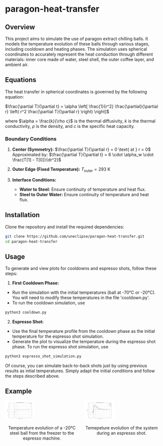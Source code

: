 # paragon-heat-transfer


## Overview

This project aims to simulate the use of paragon extract chilling balls. It models the temperature evolution of these balls through various stages, including cooldown and heating phases. The simulation uses spherical coordinates to accurately represent the heat conduction through different materials: inner core made of water, steel shell, the outer coffee layer, and ambient air.

## Equations

The heat transfer in spherical coordinates is governed by the following equation:

$\frac{\partial T}{\partial t} = \alpha \left[ \frac{1}{r^2} \frac{\partial}{\partial r} \left( r^2 \frac{\partial T}{\partial r} \right) \right]$

where $\alpha = \frac{k}{\rho c}$ is the thermal diffusivity, $k$ is the thermal conductivity, $\rho$ is the density, and $c$ is the specific heat capacity.

### Boundary Conditions

1. **Center (Symmetry):**
   $\frac{\partial T}{\partial r} = 0 \text{ at } r = 0$
   Approximated by:
   $\frac{\partial T}{\partial t} = 6 \cdot \alpha_w \cdot \frac{T[1] - T[0]}{dr^2}$

2. **Outer Edge (Fixed Temperature):**
   $T_{\text{outer}} = 293 \text{ K}$

3. **Interface Conditions:**
   - **Water to Steel:** Ensure continuity of temperature and heat flux.
   - **Steel to Outer Water:** Ensure continuity of temperature and heat flux.


## Installation

Clone the repository and install the required dependencies:

```bash
git clone https://github.com/uneclipse/paragon-heat-transfer.git
cd paragon-heat-transfer
```

## Usage

To generate and view plots for cooldowns and espresso shots, follow these steps:

1. **First Cooldown Phase:**

- Run the simulation with the initial temperatures (ball at -70°C or -20°C). You will need to modify these temperatures in the file 'cooldown.py'.
- To run the cooldown simulation, use
```bash
python3 cooldown.py
```

2. **Espresso Shot:**

- Use the final temperature profile from the cooldown phase as the initial temperature for the espresso shot simulation.
- Generate the plot to visualize the temperature during the espresso shot phase.
To run the espresso shot simulation, use
```bash
python3 espresso_shot_simulation.py
```

Of course, you can simulate back-to-back shots just by using previous results as intial temperatures. Simply adapt the initial conditions and follow the steps described above.

## Example

<div style="display: flex; justify-content: space-between;">

  <div style="flex: 1; margin-right: 10px;">
    <img src="-20 degrees/temperatures_apres_etape_1.png" alt="Image 1" style="width: 40%; height: auto;"/>
    <p style="text-align: center;">Temperature evolution of a -20°C steel ball from the freezer to the espresso machine.</p>
  </div>

  <div style="flex: 1; margin-left: 10px;">
    <img src="-20 degrees/temperatures_apres_etape_2.png" alt="Image 2" style="width: 40%; height: auto;"/>
    <p style="text-align: center;">Temepeture evolution of the system during an espresso shot.</p>
  </div>

</div>




